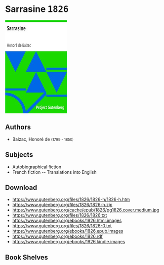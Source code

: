# Sarrasine <kbd>1826</kbd>

![](./cover.medium.jpg "")

## Authors


 - Balzac, Honoré de <small>(1799 - 1850)</small>

## Subjects


 - Autobiographical fiction
 - French fiction -- Translations into English

## Download


 - https://www.gutenberg.org/files/1826/1826-h/1826-h.htm
 - https://www.gutenberg.org/files/1826/1826-h.zip
 - https://www.gutenberg.org/cache/epub/1826/pg1826.cover.medium.jpg
 - https://www.gutenberg.org/files/1826/1826.txt
 - https://www.gutenberg.org/ebooks/1826.html.images
 - https://www.gutenberg.org/files/1826/1826-0.txt
 - https://www.gutenberg.org/ebooks/1826.epub.images
 - https://www.gutenberg.org/ebooks/1826.rdf
 - https://www.gutenberg.org/ebooks/1826.kindle.images

## Book Shelves


